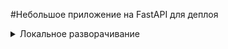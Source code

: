 #Небольшое приложение на FastAPI для деплоя

<details>
<summary>Локальное разворачивание</summary>

### Настройка локального окружения
```sh
python3 -m venv env

source env/bin/activate

pip install -r requirements.txt

uvicorn main:app --reload

```
